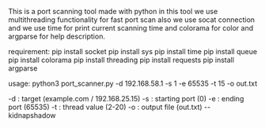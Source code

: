 This is a port scanning tool made with python 
in this tool we use multithreading functionality for fast port scan
also we use socat connection and we use time for print current scanning time 
and colorama for color and argparse for help description.


requirement:
pip install socket
pip install sys
pip install time
pip install queue
pip install colorama
pip install threading
pip install requests
pip install argparse

usage:
python3 port_scanner.py -d 192.168.58.1 -s 1 -e 65535 -t 15 -o out.txt

-d : target (example.com / 192.168.25.15)
-s : starting port (0)
-e : ending port (65535)
-t : thread value (2-20)
-o : output file (out.txt)
                                                                                          --kidnapshadow



